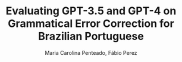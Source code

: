 ---
paperId: 6
author: Maria Carolina Penteado, Fábio Perez
publicationauthor: Penteado, M. C. et al.
title: Evaluating GPT-3.5 and GPT-4 on Grammatical Error Correction for Brazilian Portuguese
pdf: Maria_Penteado.pdf
poster: --
alt: --
type: Poster
topic: Applications
subtopic: Trustworthy Machine Learning
link: https://research.latinxinai.org/papers/icml/2023/pdf/Maria_Penteado.pdf
conference: icml
year: 2023
tags: icml-2023-np
location: Honolulu, Hawaii
---